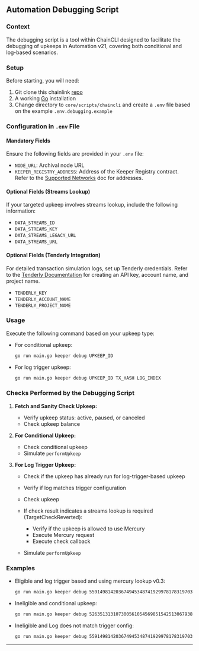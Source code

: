 ##  Automation Debugging Script

### Context

The debugging script is a tool within ChainCLI designed to facilitate the debugging of upkeeps in Automation v21, covering both conditional and log-based scenarios.

### Setup

Before starting, you will need:
1. Git clone this chainlink [repo](https://github.com/smartcontractkit/chainlink)
2. A working [Go](https://go.dev/doc/install) installation
2. Change directory to `core/scripts/chaincli` and create a `.env` file based on the example `.env.debugging.example`

### Configuration in `.env` File

#### Mandatory Fields

Ensure the following fields are provided in your `.env` file:

- `NODE_URL`: Archival node URL
- `KEEPER_REGISTRY_ADDRESS`: Address of the Keeper Registry contract. Refer to the [Supported Networks](https://docs.chain.link/chainlink-automation/overview/supported-networks#configurations) doc for addresses.

#### Optional Fields (Streams Lookup)

If your targeted upkeep involves streams lookup, include the following information:

- `DATA_STREAMS_ID`
- `DATA_STREAMS_KEY`
- `DATA_STREAMS_LEGACY_URL`
- `DATA_STREAMS_URL`

#### Optional Fields (Tenderly Integration)

For detailed transaction simulation logs, set up Tenderly credentials. Refer to the [Tenderly Documentation](https://docs.tenderly.co/other/platform-access/how-to-generate-api-access-tokens) for creating an API key, account name, and project name.

- `TENDERLY_KEY`
- `TENDERLY_ACCOUNT_NAME`
- `TENDERLY_PROJECT_NAME`

### Usage

Execute the following command based on your upkeep type:

- For conditional upkeep:

    ```bash
    go run main.go keeper debug UPKEEP_ID
    ```

- For log trigger upkeep:

    ```bash
    go run main.go keeper debug UPKEEP_ID TX_HASH LOG_INDEX
    ```

### Checks Performed by the Debugging Script

1. **Fetch and Sanity Check Upkeep:**
    - Verify upkeep status: active, paused, or canceled
    - Check upkeep balance

2. **For Conditional Upkeep:**
    - Check conditional upkeep
    - Simulate `performUpkeep`

3. **For Log Trigger Upkeep:**
    - Check if the upkeep has already run for log-trigger-based upkeep
    - Verify if log matches trigger configuration
    - Check upkeep
    - If check result indicates a streams lookup is required (TargetCheckReverted):
        - Verify if the upkeep is allowed to use Mercury
        - Execute Mercury request
        - Execute check callback

    - Simulate `performUpkeep`

### Examples
- Eligible and log trigger based and using mercury lookup v0.3:

    ```bash
    go run main.go keeper debug 5591498142036749453487419299781783197030971023186134955311257372668222176389 0xdc6d0e547a5aa85fefa5b0f3a37e3493eafb5aeba8b5f3071ce53c9e9a539e9c 0
    ```

- Ineligible and conditional upkeep:

    ```bash
    go run main.go keeper debug 52635131310730056105456985154251306793887717546629785340977553840883117540096
    ```

- Ineligible and Log does not match trigger config:

    ```bash
    go run main.go keeper debug 5591498142036749453487419299781783197030971023186134955311257372668222176389 0xc0686ae85d2a7a976ef46df6c613517b9fd46f23340ac583be4e44f5c8b7a186 1
    ```
---